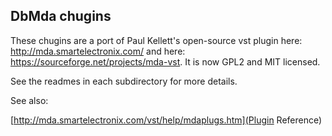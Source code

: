 ## DbMda chugins

These chugins are a port of Paul Kellett's open-source
vst plugin here: http://mda.smartelectronix.com/ and
here: https://sourceforge.net/projects/mda-vst. It is
now GPL2 and MIT licensed.

See the readmes in each subdirectory for more details.

See also:

[http://mda.smartelectronix.com/vst/help/mdaplugs.htm](Plugin Reference)
